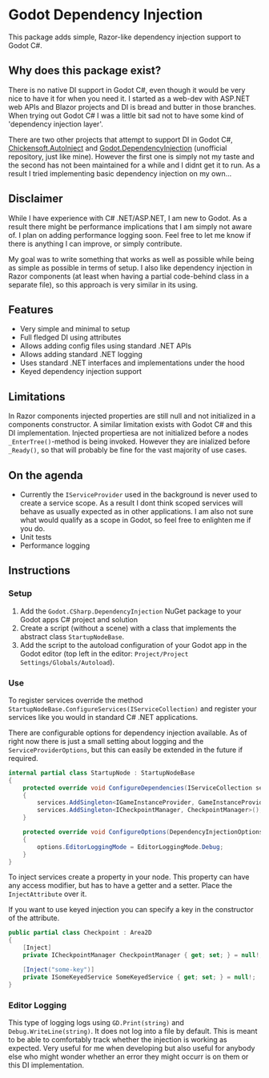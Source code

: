 # Godot Dependency Injection
This package adds simple, Razor-like dependency injection support to Godot C#.

## Why does this package exist?
There is no native DI support in Godot C#, even though it would be very nice to have it for when you need it. I started as a web-dev with ASP.NET web APIs and Blazor projects and DI is bread and butter in those branches. When trying out Godot C# I was a little bit sad not to have some kind of 'dependency injection layer'.

There are two other projects that attempt to support DI in Godot C#, [Chickensoft.AutoInject](https://github.com/chickensoft-games/AutoInject) and [Godot.DependencyInjection](https://github.com/Filip-Drabinski/Godot.DependencyInjection) (unofficial repository, just like mine). However the first one is simply not my taste and the second has not been maintained for a while and I didnt get it to run. As a result I tried implementing basic dependency injection on my own...

## Disclaimer
While I have experience with C# .NET/ASP.NET, I am new to Godot. As a result there might be performance implications that I am simply not aware of. I plan on adding performance logging soon. Feel free to let me know if there is anything I can improve, or simply contribute.

My goal was to write something that works as well as possible while being as simple as possible in terms of setup. I also like dependency injection in Razor components (at least when having a partial code-behind class in a separate file), so this approach is very similar in its using.

## Features
- Very simple and minimal to setup
- Full fledged DI using attributes
- Allows adding config files using standard .NET APIs
- Allows adding standard .NET logging
- Uses standard .NET interfaces and implementations under the hood
- Keyed dependency injection support

## Limitations
In Razor components injected properties are still null and not initialized in a components constructor. A similar limitation exists with Godot C# and this DI implementation. Injected propertiesa are not initialized before a nodes `_EnterTree()`-method is being invoked. However they are inialized before `_Ready()`, so that will probably be fine for the vast majority of use cases.

## On the agenda
- Currently the `IServiceProvider` used in the background is never used to create a service scope. As a result I dont think scoped services will behave as usually expected as in other applications. I am also not sure what would qualify as a scope in Godot, so feel free to enlighten me if you do.
- Unit tests
- Performance logging

## Instructions
### Setup
1. Add the `Godot.CSharp.DependencyInjection` NuGet package to your Godot apps C# project and solution
2. Create a script (without a scene) with a class that implements the abstract class `StartupNodeBase`.
3. Add the script to the autoload configuration of your Godot app in the Godot editor (top left in the editor: `Project/Project Settings/Globals/Autoload`).

### Use
To register services override the method `StartupNodeBase.ConfigureServices(IServiceCollection)` and register your services like you would in standard C# .NET applications.

There are configurable options for dependency injection available. As of right now there is just a small setting about logging and the `ServiceProviderOptions`, but this can easily be extended in the future if required.

```cs
internal partial class StartupNode : StartupNodeBase
{
	protected override void ConfigureDependencies(IServiceCollection services)
	{
		services.AddSingleton<IGameInstanceProvider, GameInstanceProvider>();
		services.AddSingleton<ICheckpointManager, CheckpointManager>();
	}

	protected override void ConfigureOptions(DependencyInjectionOptions options)
	{
		options.EditorLoggingMode = EditorLoggingMode.Debug;
	}
}
```

To inject services create a property in your node. This property can have any access modifier, but has to have a getter and a setter. Place the `InjectAttribute` over it.

If you want to use keyed injection you can specify a key in the constructor of the attribute.

```cs
public partial class Checkpoint : Area2D
{
	[Inject]
	private ICheckpointManager CheckpointManager { get; set; } = null!;

	[Inject("some-key")]
	private ISomeKeyedService SomeKeyedService { get; set; } = null!;
}
```

### Editor Logging
This type of logging logs using `GD.Print(string)` and `Debug.WriteLine(string)`. It does not log into a file by default. This is meant to be able to comfortably track whether the injection is working as expected. Very useful for me when developing but also useful for anybody else who might wonder whether an error they might occurr is on them or this DI implementation.
